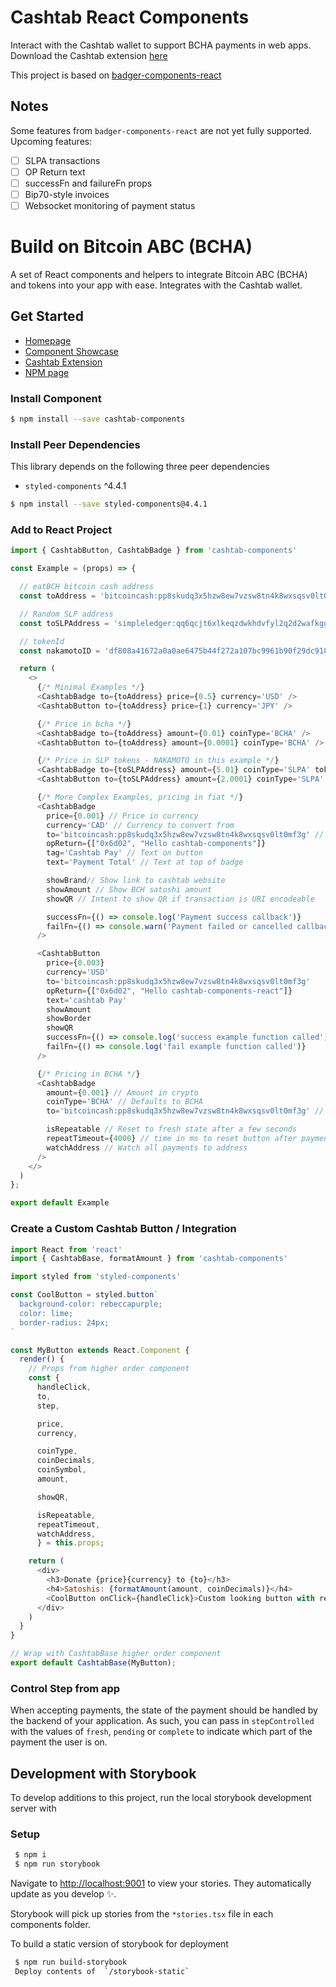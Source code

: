 # Cashtab React Components

Interact with the Cashtab wallet to support BCHA payments in web apps. Download the Cashtab extension [here](https://chrome.google.com/webstore/detail/cashtab/obldfcmebhllhjlhjbnghaipekcppeag/related)

This project is based on [badger-components-react](https://github.com/Bitcoin-com/badger-components-react)

## Notes

Some features from `badger-components-react` are not yet fully supported. Upcoming features:

- [ ] SLPA transactions
- [ ] OP Return text
- [ ] successFn and failureFn props
- [ ] Bip70-style invoices
- [ ] Websocket monitoring of payment status

# Build on Bitcoin ABC (BCHA)

A set of React components and helpers to integrate Bitcoin ABC (BCHA) and tokens into your app with ease.  Integrates with the Cashtab wallet.

## Get Started

* [Homepage](https://bitcoinabc.org)
* [Component Showcase](https://laughing-villani-8cfcaf.netlify.app/)
* [Cashtab Extension](https://chrome.google.com/webstore/detail/cashtab/obldfcmebhllhjlhjbnghaipekcppeag/related)
* [NPM page](https://www.npmjs.com/package/cashtab-components)

### Install Component

 ```bash
$ npm install --save cashtab-components
```

### Install Peer Dependencies

This library depends on the following three peer dependencies

* `styled-components` ^4.4.1

```bash
$ npm install --save styled-components@4.4.1
```

### Add to React Project

```js
import { CashtabButton, CashtabBadge } from 'cashtab-components'

const Example = (props) => {

  // eatBCH bitcoin cash address
  const toAddress = 'bitcoincash:pp8skudq3x5hzw8ew7vzsw8tn4k8wxsqsv0lt0mf3g'

  // Random SLP address
  const toSLPAddress = 'simpleledger:qq6qcjt6xlkeqzdwkhdvfyl2q2d2wafkgg8phzcqez'

  // tokenId
  const nakamotoID = 'df808a41672a0a0ae6475b44f272a107bc9961b90f29dc918d71301f24fe92fb'

  return (
    <>
      {/* Minimal Examples */}
      <CashtabBadge to={toAddress} price={0.5} currency='USD' />
      <CashtabButton to={toAddress} price={1} currency='JPY' />

      {/* Price in bcha */}
      <CashtabBadge to={toAddress} amount={0.01} coinType='BCHA' />
      <CashtabButton to={toAddress} amount={0.0001} coinType='BCHA' />

      {/* Price in SLP tokens - NAKAMOTO in this example */}
      <CashtabBadge to={toSLPAddress} amount={5.01} coinType='SLPA' tokenId={nakamotoID} />
      <CashtabButton to={toSLPAddress} amount={2.0001} coinType='SLPA' tokenId={nakamotoID} />

      {/* More Complex Examples, pricing in fiat */}
      <CashtabBadge
        price={0.001} // Price in currency
        currency='CAD' // Currency to convert from
        to='bitcoincash:pp8skudq3x5hzw8ew7vzsw8tn4k8wxsqsv0lt0mf3g' // Payment address
        opReturn={["0x6d02", "Hello cashtab-components"]}
        tag='Cashtab Pay' // Text on button
        text='Payment Total' // Text at top of badge

        showBrand// Show link to cashtab website
        showAmount // Show BCH satoshi amount
        showQR // Intent to show QR if transaction is URI encodeable

        successFn={() => console.log('Payment success callback')}
        failFn={() => console.warn('Payment failed or cancelled callback')}
      />

      <CashtabButton
        price={0.003}
        currency='USD'
        to='bitcoincash:pp8skudq3x5hzw8ew7vzsw8tn4k8wxsqsv0lt0mf3g'
        opReturn={["0x6d02", "Hello cashtab-components-react"]}
        text='cashtab Pay'
        showAmount
        showBorder
        showQR
        successFn={() => console.log('success example function called')}
        failFn={() => console.log('fail example function called')}
      />

      {/* Pricing in BCHA */}
      <CashtabBadge
        amount={0.001} // Amount in crypto
        coinType='BCHA' // Defaults to BCHA
        to='bitcoincash:pp8skudq3x5hzw8ew7vzsw8tn4k8wxsqsv0lt0mf3g' // Payment address

        isRepeatable // Reset to fresh state after a few seconds
        repeatTimeout={4000} // time in ms to reset button after payment
        watchAddress // Watch all payments to address
      />
    </>
  )
};

export default Example
```

### Create a Custom Cashtab Button / Integration

```js
import React from 'react'
import { CashtabBase, formatAmount } from 'cashtab-components'

import styled from 'styled-components'

const CoolButton = styled.button`
  background-color: rebeccapurple;
  color: lime;
  border-radius: 24px;
`

const MyButton extends React.Component {
  render() {
    // Props from higher order component
    const {
      handleClick,
      to,
      step,

      price,
      currency,

      coinType,
      coinDecimals,
      coinSymbol,
      amount,

      showQR,

      isRepeatable,
      repeatTimeout,
      watchAddress,
      } = this.props;

    return (
      <div>
        <h3>Donate {price}{currency} to {to}</h3>
        <h4>Satoshis: {formatAmount(amount, coinDecimals)}</h4>
        <CoolButton onClick={handleClick}>Custom looking button with render</CoolButton>
      </div>
    )
  }
}

// Wrap with CashtabBase higher order component
export default CashtabBase(MyButton);
```

### Control Step from app

When accepting payments, the state of the payment should be handled by the backend of your application.  As such, you can pass in `stepControlled` with the values of `fresh`, `pending` or `complete` to indicate which part of the payment the user is on.

## Development with Storybook

To develop additions to this project, run the local storybook development server with

### Setup

 ```bash
  $ npm i
  $ npm run storybook
```

 Navigate to [http://localhost:9001](http://localhost:9001) to view your stories. They automatically update as you develop ✨.

 Storybook will pick up stories from the `*stories.tsx` file in each components folder.

 To build a static version of storybook for deployment

 ```bash
  $ npm run build-storybook
  Deploy contents of  `/storybook-static`
 ```